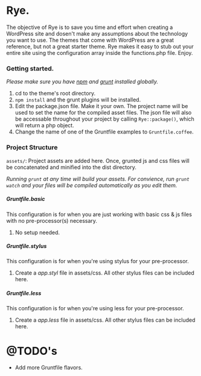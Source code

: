 # Rye.

The objective of Rye is to save you time and effort when creating a WordPress site and dosen't make any assumptions about the technology you want to use. The themes that come with WordPress are a great reference, but not a great starter theme. Rye makes it easy to stub out your entire site using the configuration array inside the functions.php file. Enjoy.

### Getting started.

*Please make sure you have [npm](https://www.npmjs.org/) and [grunt](http://gruntjs.com/) installed globally.*

1. cd to the theme's root directory.
2. `npm install` and the grunt plugins will be installed.
3. Edit the package.json file. Make it your own. The project name will be used to set the name for the compiled asset files. The json file will also be accessable throughout your project by calling `Rye::package()`, which will return a php object.
4. Change the name of one of the Gruntfile examples to `Gruntfile.coffee`.

### Project Structure

`assets/`: Project assets are added here. Once, grunted js and css files will be concatenated and minified into the dist directory.

_Running `grunt` at any time will build your assets. For convience, run `grunt watch` and your files will be compiled automatically as you edit them._

##### Gruntfile.basic

This configuration is for when you are just working with basic css & js files with no pre-processor(s) necessary.

1. No setup needed.

##### Gruntfile.stylus

This configuration is for when you're using stylus for your pre-processor.

1. Create a *app.styl* file in assets/css. All other stylus files can be included here.

##### Gruntfile.less

This configuration is for when you're using less for your pre-processor.

1. Create a *app.less* file in assets/css. All other stylus files can be included here.


# @TODO's

* Add more Gruntfile flavors.
